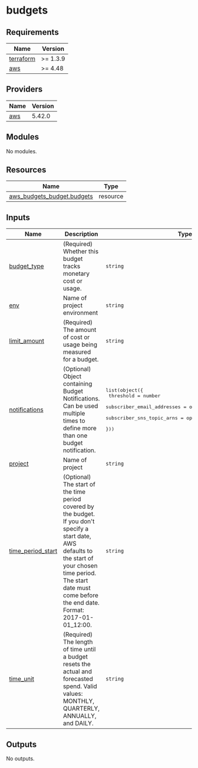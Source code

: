 # budgets

<!-- BEGINNING OF PRE-COMMIT-TERRAFORM DOCS HOOK -->
## Requirements

| Name | Version |
|------|---------|
| <a name="requirement_terraform"></a> [terraform](#requirement\_terraform) | >= 1.3.9 |
| <a name="requirement_aws"></a> [aws](#requirement\_aws) | >= 4.48 |

## Providers

| Name | Version |
|------|---------|
| <a name="provider_aws"></a> [aws](#provider\_aws) | 5.42.0 |

## Modules

No modules.

## Resources

| Name | Type |
|------|------|
| [aws_budgets_budget.budgets](https://registry.terraform.io/providers/hashicorp/aws/latest/docs/resources/budgets_budget) | resource |

## Inputs

| Name | Description | Type | Default | Required |
|------|-------------|------|---------|:--------:|
| <a name="input_budget_type"></a> [budget\_type](#input\_budget\_type) | (Required) Whether this budget tracks monetary cost or usage. | `string` | `"COST"` | no |
| <a name="input_env"></a> [env](#input\_env) | Name of project environment | `string` | n/a | yes |
| <a name="input_limit_amount"></a> [limit\_amount](#input\_limit\_amount) | (Required) The amount of cost or usage being measured for a budget. | `string` | n/a | yes |
| <a name="input_notifications"></a> [notifications](#input\_notifications) | (Optional) Object containing Budget Notifications. Can be used multiple times to define more than one budget notification. | <pre>list(object({<br>    threshold                  = number<br>    subscriber_email_addresses = optional(list(string), [])<br>    subscriber_sns_topic_arns  = optional(list(string), [])<br>  }))</pre> | n/a | yes |
| <a name="input_project"></a> [project](#input\_project) | Name of project | `string` | n/a | yes |
| <a name="input_time_period_start"></a> [time\_period\_start](#input\_time\_period\_start) | (Optional) The start of the time period covered by the budget. If you don't specify a start date, AWS defaults to the start of your chosen time period. The start date must come before the end date. Format: 2017-01-01\_12:00. | `string` | n/a | yes |
| <a name="input_time_unit"></a> [time\_unit](#input\_time\_unit) | (Required) The length of time until a budget resets the actual and forecasted spend. Valid values: MONTHLY, QUARTERLY, ANNUALLY, and DAILY. | `string` | `"MONTHLY"` | no |

## Outputs

No outputs.
<!-- END OF PRE-COMMIT-TERRAFORM DOCS HOOK -->
